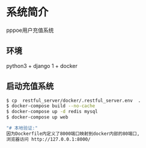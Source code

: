 # 系统简介
pppoe用户充值系统

## 环境
python3 + django 1 + docker

## 启动充值系统

```bash
$ cp  restful_server/docker/.restful_server.env  .
$ docker-compose build --no-cache
$ docker-compose up -d redis mysql
$ docker-compose up web

"# 本地验证:"
因为Dockerfile内定义了8000端口映射到docker内部的80端口,
浏览器访问 http://127.0.0.1:8000/
